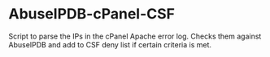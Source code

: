 # AbuseIPDB-cPanel-CSF
Script to parse the IPs in the  cPanel Apache error log. Checks them against AbuseIPDB and add to CSF deny list if certain criteria is met.

